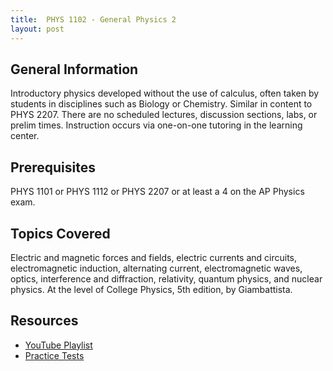 ```yaml
---
title:  PHYS 1102 - General Physics 2
layout: post
---
```


<link rel="stylesheet" href="/main.css">

## General Information
Introductory physics developed without the use of calculus, often taken by students in disciplines such as Biology or Chemistry. Similar in content to PHYS 2207. There are no scheduled lectures, discussion sections, labs, or prelim times. Instruction occurs via one-on-one tutoring in the learning center. 

## Prerequisites
PHYS 1101 or PHYS 1112 or PHYS 2207 or at least a 4 on the AP Physics exam.

## Topics Covered
Electric and magnetic forces and fields, electric currents and circuits, electromagnetic induction, alternating current, electromagnetic waves, optics, interference and diffraction, relativity, quantum physics, and nuclear physics. At the level of College Physics, 5th edition, by Giambattista.

## Resources
- [YouTube Playlist](https://www.youtube.com/playlist?list=PLzx1UYs2mMLWIpBnc6G1n6WwuCq1Q1Epo)
- [Practice Tests](https://courses.cit.cornell.edu/phys101/p102/)